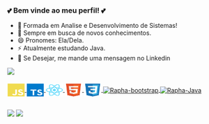 ### 💕 Bem vinde ao meu perfil! 💕

- 🔭 Formada em Analise e Desenvolvimento de Sistemas!
- 🌱 Sempre em busca de novos conhecimentos.
- 😄 Pronomes: Ela/Dela.
- ⚡ Atualmente estudando Java.
- 💬 Se Desejar, me mande uma mensagem no Linkedin


<div align="left">
  <a href="https://github.com/raphaelagaudard">
  <img height="180em" src="https://github-readme-stats.vercel.app/api/top-langs/?username=raphaelagaudard&layout=compact&langs_count=7&theme=highcontrast"/>
</div>
  
  <div style="display: inline_block"><br>
  <img align="center" alt="Rapha-Js" height="30" width="40" src="https://raw.githubusercontent.com/devicons/devicon/master/icons/javascript/javascript-plain.svg">
  <img align="center" alt="Rapha-Ts" height="30" width="40" src="https://raw.githubusercontent.com/devicons/devicon/master/icons/typescript/typescript-plain.svg">
  <img align="center" alt="Rapha-React" height="30" width="40" src="https://raw.githubusercontent.com/devicons/devicon/master/icons/react/react-original.svg">
  <img align="center" alt="Rapha-HTML" height="30" width="40" src="https://raw.githubusercontent.com/devicons/devicon/master/icons/html5/html5-original.svg">
  <img align="center" alt="Rapha-CSS" height="30" width="40" src="https://raw.githubusercontent.com/devicons/devicon/master/icons/css3/css3-original.svg">
  <img align="center" alt="Rapha-bootstrap" height="30" width="40" src="https://cdn.jsdelivr.net/gh/devicons/devicon/icons/bootstrap/bootstrap-plain.svg" />
  <img align="center" alt="Rapha-Java" height="30" width="40" src="https://icongr.am/devicon/java-original.svg?size=128&color=currentColor">
  
  ##
 
<div> 
  <a href = "mailto:raphaelagaudard@gmail.com"><img src="https://img.shields.io/badge/Gmail-D14836?style=for-the-badge&logo=gmail&logoColor=white" target="_blank"></a>
  <a href="https://www.linkedin.com/in/raphaela-gaudard-oshiro-349743145/" target="_blank"><img src="https://img.shields.io/badge/LinkedIn-0077B5?style=for-the-badge&logo=linkedin&logoColor=white" target="_blank"></a> 
 
</div>
